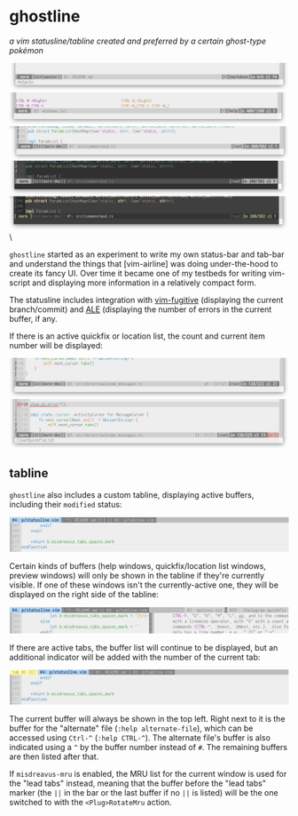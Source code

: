 # ghostline

*a vim statusline/tabline created and preferred by a certain ghost-type pokémon*

![markdown sample](images/gl-markdown.png)\
![vim help file sample](images/gl-help.png)\
![rust sample](images/gl-rust.png)\
![rust sample in lucius dark](images/gl-rust-luciusdark.png)\
![rust sample in zenburn](images/gl-rust-zenburn.png)\

`ghostline` started as an experiment to write my own status-bar and tab-bar and understand the
things that [vim-airline] was doing under-the-hood to create its fancy UI. Over time it became one
of my testbeds for writing vim-script and displaying more information in a relatively compact form.

The statusline includes integration with [vim-fugitive][] (displaying the current branch/commit) and
[ALE][] (displaying the number of errors in the current buffer, if any.

[vim-fugitive]: https://github.com/tpope/vim-fugitive
[ALE]: https://github.com/dense-analysis/ale

If there is an active quickfix or location list, the count and current item number will be
displayed:

![quickfix counter](images/gl-quickfix.png)\
![location list counter](images/gl-ale-count.png)

## tabline

`ghostline` also includes a custom tabline, displaying active buffers, including their `modified`
status:

![tabline sample](images/gl-tabline.png)

Certain kinds of buffers (help windows, quickfix/location list windows, preview windows) will only
be shown in the tabline if they're currently visible. If one of these windows isn't the
currently-active one, they will be displayed on the right side of the tabline:

![tabline with help window visible on the right](images/gl-tabline-help.png)

If there are active tabs, the buffer list will continue to be displayed, but an additional indicator
will be added with the number of the current tab:

![tabline with a current-tab indicator](images/gl-tabline-withtab.png)

The current buffer will always be shown in the top left. Right next to it is the buffer for the
"alternate" file (`:help alternate-file`), which can be accessed using `Ctrl-^` (`:help CTRL-^`).
The alternate file's buffer is also indicated using a `^` by the buffer number instead of `#`. The
remaining buffers are then listed after that.

If `misdreavus-mru` is enabled, the MRU list for the current window is used for the "lead tabs"
instead, meaning that the buffer before the "lead tabs" marker (the `||` in the bar or the last
buffer if no `||` is listed) will be the one switched to with the `<Plug>RotateMru` action.
